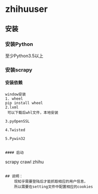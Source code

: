 # zhihuuser


## 安装

### 安装Python

至少Python3.5以上

### 安装scrapy

#### 安装依赖
	window安装
	1. wheel
	pip install wheel
	2.lxml
	 可以下载后whl文件，本地安装

	3.pyOpenSSL

	4.Twisted

	5.Pywin32
	 
```

#### 启动

```
scrapy crawl zhihu
```

## 说明：
	现知乎需要登陆后才能抓取相应的用户信息，
	所以需要在setting文件中配置相应的cookies

